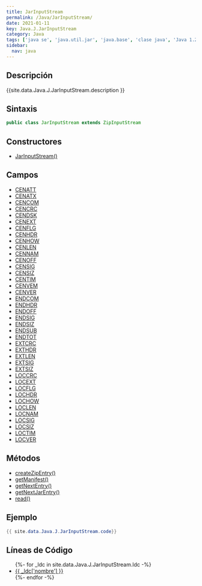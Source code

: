 ```yaml
---
title: JarInputStream
permalink: /Java/JarInputStream/
date: 2021-01-11
key: Java.J.JarInputStream
category: Java
tags: ['java se', 'java.util.jar', 'java.base', 'clase java', 'Java 1.2']
sidebar: 
  nav: java
---
```


## Descripción
{{site.data.Java.J.JarInputStream.description }}

## Sintaxis
~~~java
public class JarInputStream extends ZipInputStream
~~~

## Constructores
* [JarInputStream()](/Java/JarInputStream/JarInputStream/)

## Campos
* [CENATT](/Java/JarInputStream/CENATT)
* [CENATX](/Java/JarInputStream/CENATX)
* [CENCOM](/Java/JarInputStream/CENCOM)
* [CENCRC](/Java/JarInputStream/CENCRC)
* [CENDSK](/Java/JarInputStream/CENDSK)
* [CENEXT](/Java/JarInputStream/CENEXT)
* [CENFLG](/Java/JarInputStream/CENFLG)
* [CENHDR](/Java/JarInputStream/CENHDR)
* [CENHOW](/Java/JarInputStream/CENHOW)
* [CENLEN](/Java/JarInputStream/CENLEN)
* [CENNAM](/Java/JarInputStream/CENNAM)
* [CENOFF](/Java/JarInputStream/CENOFF)
* [CENSIG](/Java/JarInputStream/CENSIG)
* [CENSIZ](/Java/JarInputStream/CENSIZ)
* [CENTIM](/Java/JarInputStream/CENTIM)
* [CENVEM](/Java/JarInputStream/CENVEM)
* [CENVER](/Java/JarInputStream/CENVER)
* [ENDCOM](/Java/JarInputStream/ENDCOM)
* [ENDHDR](/Java/JarInputStream/ENDHDR)
* [ENDOFF](/Java/JarInputStream/ENDOFF)
* [ENDSIG](/Java/JarInputStream/ENDSIG)
* [ENDSIZ](/Java/JarInputStream/ENDSIZ)
* [ENDSUB](/Java/JarInputStream/ENDSUB)
* [ENDTOT](/Java/JarInputStream/ENDTOT)
* [EXTCRC](/Java/JarInputStream/EXTCRC)
* [EXTHDR](/Java/JarInputStream/EXTHDR)
* [EXTLEN](/Java/JarInputStream/EXTLEN)
* [EXTSIG](/Java/JarInputStream/EXTSIG)
* [EXTSIZ](/Java/JarInputStream/EXTSIZ)
* [LOCCRC](/Java/JarInputStream/LOCCRC)
* [LOCEXT](/Java/JarInputStream/LOCEXT)
* [LOCFLG](/Java/JarInputStream/LOCFLG)
* [LOCHDR](/Java/JarInputStream/LOCHDR)
* [LOCHOW](/Java/JarInputStream/LOCHOW)
* [LOCLEN](/Java/JarInputStream/LOCLEN)
* [LOCNAM](/Java/JarInputStream/LOCNAM)
* [LOCSIG](/Java/JarInputStream/LOCSIG)
* [LOCSIZ](/Java/JarInputStream/LOCSIZ)
* [LOCTIM](/Java/JarInputStream/LOCTIM)
* [LOCVER](/Java/JarInputStream/LOCVER)

## Métodos
* [createZipEntry()](/Java/JarInputStream/createZipEntry)
* [getManifest()](/Java/JarInputStream/getManifest)
* [getNextEntry()](/Java/JarInputStream/getNextEntry)
* [getNextJarEntry()](/Java/JarInputStream/getNextJarEntry)
* [read()](/Java/JarInputStream/read)

## Ejemplo
~~~java
{{ site.data.Java.J.JarInputStream.code}}
~~~

## Líneas de Código
<ul>
{%- for _ldc in site.data.Java.J.JarInputStream.ldc -%}
   <li>
       <a href="{{_ldc['url'] }}">{{ _ldc['nombre'] }}</a>
   </li>
{%- endfor -%}
</ul>
